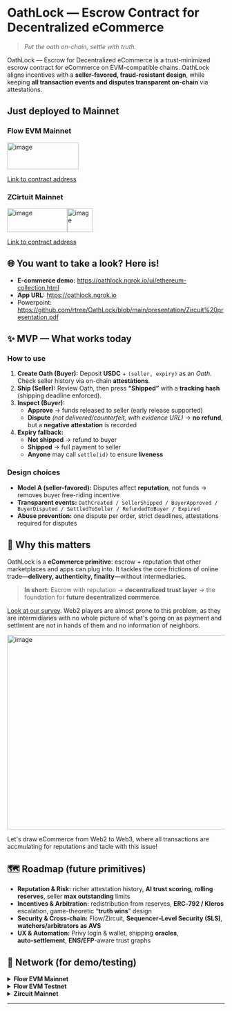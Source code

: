 # OathLock — Escrow Contract for Decentralized eCommerce

> *Put the oath on-chain, settle with truth.*

OathLock — Escrow for Decentralized eCommerce is a trust-minimized escrow contract for eCommerce on EVM-compatible chains. OathLock aligns incentives with a **seller-favored, fraud-resistant design**, while keeping **all transaction events and disputes transparent on-chain** via attestations.


## Just deployed to Mainnet

### Flow EVM Mainnet
<img width="165" height="62" alt="image" src="https://github.com/user-attachments/assets/07105451-c5d8-4641-997b-c00cc3aca5b6" />

[Link to contract address](https://github.com/rtree/OathLock/blob/main/product/contract/ignition/deployments/chain-747/deployed_addresses.json)

### ZCirtuit Mainnet
<img width="139" height="55" alt="image" src="https://github.com/user-attachments/assets/4bbd05b1-d251-4354-aff8-2d83fb42a580" /><img width="59" height="55" alt="image" src="https://github.com/user-attachments/assets/bdc10076-7214-4bd9-b4f9-4c1f39a9f057" />

[Link to contract address](https://github.com/rtree/OathLock/blob/main/product/contract/ignition/deployments/chain-48900/deployed_addresses.json)


## 🌐 You want to take a look? Here is!

- **E-commerce demo:** <https://oathlock.ngrok.io/ui/ethereum-collection.html>
- **App URL:** <https://oathlock.ngrok.io>
- Powerpoint: <https://github.com/rtree/OathLock/blob/main/presentation/Zircuit%20presentation.pdf>

## ✨ MVP — What works today

### How to use

1. **Create Oath (Buyer):** Deposit **USDC** + `(seller, expiry)` as an *Oath*. Check seller history via on-chain **attestations**.
2. **Ship (Seller):** Review Oath, then press **“Shipped”** with a **tracking hash** (shipping deadline enforced).
3. **Inspect (Buyer):**  
   - **Approve** → funds released to seller (early release supported)  
   - **Dispute** *(not delivered/counterfeit, with evidence URL)* → **no refund**, but a **negative attestation** is recorded
4. **Expiry fallback:**  
   - **Not shipped** → refund to buyer  
   - **Shipped** → full payment to seller  
   - **Anyone** may call `settle(id)` to ensure **liveness**


### Design choices

- **Model A (seller-favored):** Disputes affect **reputation**, not funds → removes buyer free-riding incentive  
- **Transparent events:** `OathCreated / SellerShipped / BuyerApproved / BuyerDisputed / SettledToSeller / RefundedToBuyer / Expired`  
- **Abuse prevention:** one dispute per order, strict deadlines, attestations required for disputes

## 🔭 Why this matters

OathLock is a **eCommerce primitive**: escrow + reputation that other marketplaces and apps can plug into. It tackles the core frictions of online trade—**delivery, authenticity, finality**—without intermediaries.

> **In short:** Escrow with reputation → **decentralized trust layer** → the foundation for **future decentralized commerce**.

[Look at our survey](https://github.com/rtree/OathLock/blob/main/presentation/Zircuit%20presentation.pdf). Web2 players are almost prone to this problem, as they are intermidiaries with no whole picture of what's going on as payment and settlment are not in hands of them and no information of neighbors.

<img width="897" height="449" alt="image" src="https://github.com/user-attachments/assets/59f9703d-3094-4058-a00e-685853ea3663" />

Let's draw eCommerce from Web2 to Web3, where all transactions are accmulating for reputations and tacle with this issue!

## 🗺️ Roadmap (future primitives)

- **Reputation & Risk:** richer attestation history, **AI trust scoring**, **rolling reserves**, seller **max outstanding** limits  
- **Incentives & Arbitration:** redistribution from reserves, **ERC‑792 / Kleros** escalation, game-theoretic “**truth wins**” design  
- **Security & Cross‑chain:** Flow/Zircuit, **Sequencer‑Level Security (SLS)**, **watchers/arbitrators as AVS**  
- **UX & Automation:** Privy login & wallet, shipping **oracles**, **auto‑settlement**, **ENS/EFP**-aware trust graphs

## 🔌 Network (for demo/testing)

<details>
<summary><strong>Flow EVM Mainnet</strong></summary>

- **RPC:** https://mainnet.evm.nodes.onflow.org  
- **Chain ID:** 747  
- **Currency:** FLOW  
- **Explorer:** https://evm.flowscan.io/  
- **USDC (stgUSDC):** `0xF1815bd50389c46847f0Bda824eC8da914045D14`  
- **Bridge/DEX:** Stargate (stargate.finance), PunchSwap  
- **EAS:**  
  - Explorer: https://flow.easscan.credora.io  
  - `SchemaRegistry.sol`: `0xB0cF748a05AEA8D59e15834446CFC95bcFF510F0`  
  - `EAS.sol`: `0xc6376222F6E009A705a34dbF1dF72fEf8efB3964`
</details>

<details>
<summary><strong>Flow EVM Testnet</strong></summary>

- **RPC:** https://testnet.evm.nodes.onflow.org  
- **Chain ID:** 545  
- **Currency:** FLOW  
- **Explorer:** https://evm-testnet.flowscan.io  
- **USDC (stgUSDC):** `XXX` *(project mimic)*  
- **Bridge/DEX:** Stargate, PunchSwap  
- **EAS:**  
  - Explorer: https://flow-testnet.easscan.credora.io  
  - `SchemaRegistry.sol`: `0x97900F59828Da4187607Cb8F84f49e3944199d18`  
  - `EAS.sol`: `0xBCF2dA8f82fb032A2474c92Ec5b70C95A83fc0cc`
</details>

<details>
<summary><strong>Zircuit Mainnet</strong></summary>

- **RPC:** https://mainnet.zircuit.com  
- **Chain ID:** 48900  
- **Currency:** ETH  
  - **ZRC:** `0xfd418e42783382e86ae91e445406600ba144d162` / `0xfd418e42783382E86Ae91e445406600Ba144D162`  
- **Explorer:** https://explorer.zircuit.com  
- **USDC.e:** `0x3b952c8C9C44e8Fe201e2b26F6B2200203214cfF`  
- **Bridge/DEX:** https://bridge.zircuit.com/ , https://app.circuit.money/swap  
- **EAS:** Explorer / SchemaRegistry / EAS.sol: **TBD**

</details>

---
